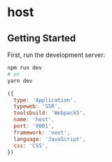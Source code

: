 # host

## Getting Started

First, run the development server:

```bash
npm run dev
# or
yarn dev
```

```js
({
  type: 'Application',
  typeweb: 'SSR',
  toolsbuild: 'Webpack5',
  name: 'host',
  port: '9001',
  framework: 'next',
  language: 'JavaScript',
  css: 'CSS',
})
```